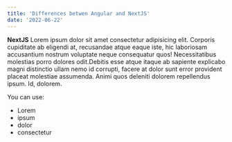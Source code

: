 ```yaml
---
title: 'Differences betwen Angular and NextJS'
date: '2022-06-22'
---
```


**NextJS** Lorem ipsum dolor sit amet consectetur adipisicing elit. Corporis cupiditate ab eligendi at, recusandae atque eaque iste, hic laboriosam accusantium nostrum voluptate neque consequatur quos! Necessitatibus molestias porro dolores odit.Debitis esse atque itaque ab sapiente explicabo magni distinctio ullam nemo id corrupti, facere at dolor sunt error provident placeat molestiae assumenda. Animi quos deleniti dolorem repellendus ipsum. Id, dolorem.

You can use:

- Lorem
- ipsum
- dolor
- consectetur